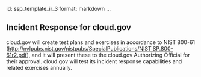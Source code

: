 id: ssp_template_ir_3
format: markdown
...
## Incident Response for cloud.gov

cloud.gov will create test plans and exercises in accordance to NIST 800-61 (http://nvlpubs.nist.gov/nistpubs/SpecialPublications/NIST.SP.800-61r2.pdf), and it will present these to the cloud.gov Authorizing Official for their approval.
cloud.gov will test its incident response capabilities and related exercises annually.
